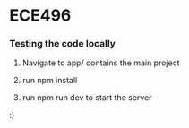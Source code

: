 # ECE496

### Testing the code locally

1. Navigate to app/ contains the main project

2. run npm install

3. run npm run dev to start the server


:)
